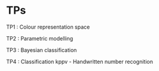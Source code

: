 # TPs
TP1 : Colour representation space

TP2 : Parametric modelling

TP3 : Bayesian classification

TP4 : Classification kppv - Handwritten number recognition
